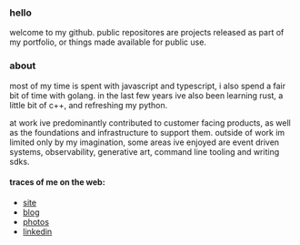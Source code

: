 ### hello

welcome to my github. public repositores are projects released as part of my portfolio, or things made available for public use.

### about
most of my time is spent with javascript and typescript, i also spend a fair bit of time with golang. in the last few years ive also been learning rust, a little bit of c++, and refreshing my python.

at work ive predominantly contributed to customer facing products, as well as the foundations and infrastructure to support them. outside of work im limited only by my imagination, some areas ive enjoyed are event driven systems, observability, generative art, command line tooling and writing sdks.

#### traces of me on the web:
- [site](https://edede.ca)
- [blog](https://edede.ca/blog)
- [photos](https://photos.edede.ca)
- [linkedin](https://linkedin.edede.ca)




